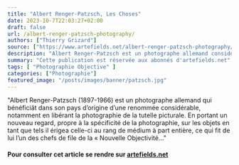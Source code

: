 ```yaml
---
title: "Albert Renger-Patzsch, Les Choses"
date: 2023-10-7T22:03:27+02:00
draft: false
url: /albert-renger-patzsch-photography/
authors: ["Thierry Grizard"]
source: ["https://www.artefields.net/albert-renger-patzsch-photography/"]
description: "Albert Renger-Patzsch est un photographe allemand considéré comme un des chefs de file de la Nouvelle Objectivité qui libérât la photographie de la peinture"
summary: "Cette publication est réservée aux abonnés d'artefields.net"
tags: [ "Photographie Objective" ]
categories: ["Photographie"]
featured_image: "/posts/images/banner/patzsch.jpg"
---
```


"Albert Renger-Patzsch (1897-1966) est un photographe allemand qui bénéficiât dans son pays d’origine d’une renommée considérable, notamment en libérant la photographie de la tutelle picturale. En portant un nouveau regard, propre à la spécificité de la photographie, sur les objets en tant que tels il érigea celle-ci au rang de médium à part entière, ce qui fit de lui l’un des chefs de file de la « Nouvelle Objectivité..."

#### Pour consulter cet article se rendre sur [artefields.net](https://www.artefields.net/albert-renger-patzsch-photography/)